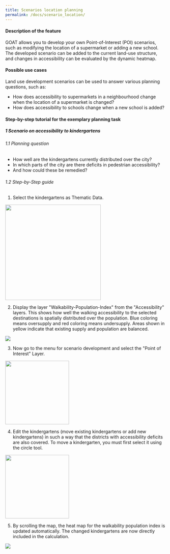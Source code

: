 ```yaml
---
title: Scenarios location planning
permalink: /docs/scenario_location/
---
```


#### Description of the feature
GOAT allows you to develop your own Point-of-Interest (POI) scenarios, such as modifying the location of a supermarket or adding a new school. The developed scenario can be added to the current land-use structure, and changes in accessibility can be evaluated by the dynamic heatmap.  

#### Possible use cases
Land use development scenarios can be used to answer various planning questions, such as:
- How does accessibility to supermarkets in a neighbourhood change when the location of a supermarket is changed?
- How does accessibility to schools change when a new school is added?


#### Step-by-step tutorial for the exemplary planning task
##### 1 Scenario on accessibility to kindergartens
###### 1.1 Planning question
- How well are the kindergartens currently distributed over the city? 
- In which parts of the city are there deficits in pedestrian accessibility? 
- And how could these be remedied?


###### 1.2 Step-by-Step guide

1. Select the kindergartens as Thematic Data.  
<img class="img-responsive" src="../../img/Docs/training materials/Scenario_POIs/kindergarten.png" style="height:300px;">


2. Display the layer "Walkability-Population-Index" from the "Accessibility" layers. This shows how well the walking accessibility to the selected destinations is spatially distributed over the population. Blue coloring means oversupply and red coloring means undersupply. Areas shown in yellow indicate that existing supply and population are balanced.  
<img class="img-responsive" src="../../img/Docs/training materials/Scenario_POIs/walkability_popoulation_index.png">

3. Now go to the menu for scenario development and select the "Point of Interest" Layer.  
<img class="img-responsive" src="../../img/Docs/training materials/Scenario_POIs/PointofInterest.png" style="height:200px;">

4. Edit the kindergartens (move existing kindergartens or add new kindergartens) in such a way that the districts with accessibility deficits are also covered. To move a kindergarten, you must first select it using the circle tool.  
<img class="img-responsive" src="../../img/Docs/training materials/Scenario_POIs/circle_tool.png" style="height:200px;">

5. By scrolling the map, the heat map for the walkability population index is updated automatically. The changed kindergartens are now directly included in the calculation.  
<img class="img-responsive" src="../../img/Docs/training materials/Scenario_POIs/new_kindergarden.png">








 